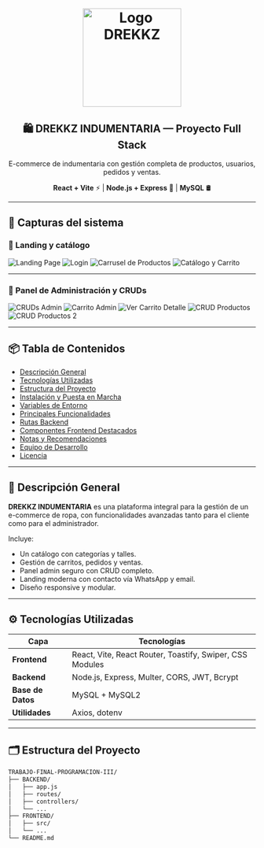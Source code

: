 <h1 align="center">
  <img src="https://github.com/user-attachments/assets/42cb50d1-d5a1-40e4-a4dc-c62d306f92c4" alt="Logo DREKKZ" width="200"/>
</h1>

<h2 align="center">🛍️ DREKKZ INDUMENTARIA — Proyecto Full Stack</h2>

<p align="center">
  E-commerce de indumentaria con gestión completa de productos, usuarios, pedidos y ventas.
</p>

<p align="center">
  <b>React + Vite</b> ⚡ | <b>Node.js + Express</b> 🔗 | <b>MySQL</b> 🛢️
</p>

---

## 📸 Capturas del sistema

### 🧷 Landing y catálogo

![Landing Page](https://github.com/user-attachments/assets/55faeec4-6815-450f-8040-89a6a91689d6)
![Login](https://github.com/user-attachments/assets/2cd31cb2-be5e-4c53-bfd9-af81bd87c354)
![Carrusel de Productos](https://github.com/user-attachments/assets/a1967ce3-5d3a-42c8-8550-32b706e0a381)
![Catálogo y Carrito](https://github.com/user-attachments/assets/0753e8b5-a897-4cd9-979a-b4ad75492279)

---

### 🔧 Panel de Administración y CRUDs

![CRUDs Admin](https://github.com/user-attachments/assets/b4bd10ee-6b33-4f29-82d7-ea1d9982dc42)
![Carrito Admin](https://github.com/user-attachments/assets/465c9bb5-9958-47f5-897f-624dd87b8f21)
![Ver Carrito Detalle](https://github.com/user-attachments/assets/8ad29da8-be50-4e72-9c9e-d461cd81a13c)
![CRUD Productos](https://github.com/user-attachments/assets/ea45517b-7c6c-45ed-8530-f266f29d8dd8)
![CRUD Productos 2](https://github.com/user-attachments/assets/e2f18723-b691-4812-9455-f005f1c93bc9)

---

## 📦 Tabla de Contenidos
- [Descripción General](#🧾-descripción-general)
- [Tecnologías Utilizadas](#⚙️-tecnologías-utilizadas)
- [Estructura del Proyecto](#🗂️-estructura-del-proyecto)
- [Instalación y Puesta en Marcha](#🚀-instalación-y-puesta-en-marcha)
- [Variables de Entorno](#🔐-variables-de-entorno)
- [Principales Funcionalidades](#🧩-principales-funcionalidades)
- [Rutas Backend](#🔁-rutas-backend)
- [Componentes Frontend Destacados](#🧱-componentes-frontend-destacados)
- [Notas y Recomendaciones](#📎-notas-y-recomendaciones)
- [Equipo de Desarrollo](#👨‍💻-equipo-de-desarrollo)
- [Licencia](#📄-licencia)

---

## 🧾 Descripción General

**DREKKZ INDUMENTARIA** es una plataforma integral para la gestión de un e-commerce de ropa, con funcionalidades avanzadas tanto para el cliente como para el administrador.

Incluye:
- Un catálogo con categorías y talles.
- Gestión de carritos, pedidos y ventas.
- Panel admin seguro con CRUD completo.
- Landing moderna con contacto vía WhatsApp y email.
- Diseño responsive y modular.

---

## ⚙️ Tecnologías Utilizadas

| Capa        | Tecnologías |
|-------------|-------------|
| **Frontend** | React, Vite, React Router, Toastify, Swiper, CSS Modules |
| **Backend**  | Node.js, Express, Multer, CORS, JWT, Bcrypt |
| **Base de Datos** | MySQL + MySQL2 |
| **Utilidades** | Axios, dotenv |

---

## 🗂️ Estructura del Proyecto

```bash
TRABAJO-FINAL-PROGRAMACION-III/
├── BACKEND/
│   ├── app.js
│   ├── routes/
│   ├── controllers/
│   └── ...
├── FRONTEND/
│   ├── src/
│   └── ...
└── README.md
